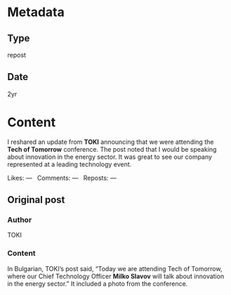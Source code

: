 # Metadata

## Type

repost

## Date

2yr

# Content

I reshared an update from **TOKI** announcing that we were attending the **Tech of Tomorrow** conference.  The post noted that I would be speaking about innovation in the energy sector.  It was great to see our company represented at a leading technology event.

Likes: —   Comments: —   Reposts: —

## Original post

### Author

TOKI

### Content

In Bulgarian, TOKI’s post said, “Today we are attending Tech of Tomorrow, where our Chief Technology Officer **Milko Slavov** will talk about innovation in the energy sector.”  It included a photo from the conference.
